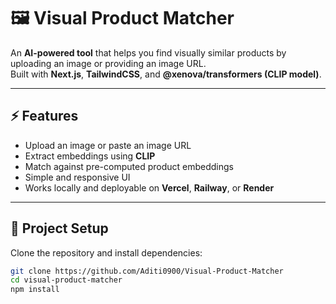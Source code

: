 # 🖼️ Visual Product Matcher

An **AI-powered tool** that helps you find visually similar products by uploading an image or providing an image URL.  
Built with **Next.js**, **TailwindCSS**, and **@xenova/transformers (CLIP model)**.

---

## ⚡ Features
- Upload an image or paste an image URL  
- Extract embeddings using **CLIP**  
- Match against pre-computed product embeddings  
- Simple and responsive UI  
- Works locally and deployable on **Vercel**, **Railway**, or **Render**  

---

## 📂 Project Setup

Clone the repository and install dependencies:

```bash
git clone https://github.com/Aditi0900/Visual-Product-Matcher
cd visual-product-matcher
npm install
